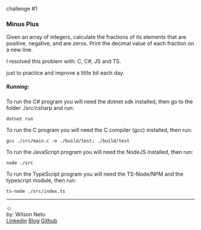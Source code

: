 challenge #1

### Minus Plus

Given an array of integers, calculate the fractions of its elements that are positive, negative, and are zeros. Print the decimal value of each fraction on a new line.

I resolved this problem with: C, C#, JS and TS.

just to practice and improve a little bit each day.

##### Running:

To run the C# program you will need the dotnet sdk installed, then go to the folder ./src/csharp and run:

`dotnet run`

To run the C program you will need the C compiler (gcc) installed, then run:

`gcc ./src/main.c -o ./build/test; ./build/test`

To run the JavaScript program you will need the NodeJS installed, then run:

`node ./src`

To run the TypeScript program you will need the TS-Node/NPM and the typescript module, then run:

`ts-node ./src/index.ts`

---

:relaxed:  
by: Wilson Neto  
[Linkedin](https://linkedin.com/in/wilsonnetobr/)
[Blog](http://wilsonneto.com.br)
[Github](https://github.com/wilsonneto-dev)
